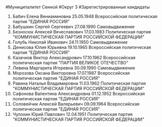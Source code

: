 #Муниципалитет
Сенной
#Округ
3
#Зарегистрированные кандидаты
1. Бабич Елена Вениаминовна 25.05.1948
Всероссийская политическая партия "ЕДИНАЯ РОССИЯ"
2. Бабушкин Сергей Сергеевич 27.08.1990
Самовыдвижение
3. Безносюк Алексей Вячеславович 17.03.1983
Политическая партия "КОММУНИСТИЧЕСКАЯ ПАРТИЯ РОССИЙСКОЙ ФЕДЕРАЦИИ"
4. Голубь Николай Иванович 24.11.1950
Самовыдвижение
5. Денисова Юлия Юрьевна 19.10.1965
Всероссийская политическая партия "ЕДИНАЯ РОССИЯ"
6. Казачков Виктор Александрович 17.10.1962
Всероссийская политическая партия "ПАРТИЯ ВЕЛИКОЕ ОТЕЧЕСТВО"
7. Левина Маргарита Игоревна 30.09.1990
Самовыдвижение
8. Морозова Оксана Викторовна 17.07.1987
Всероссийская политическая партия "ЕДИНАЯ РОССИЯ"
9. Равина Наталья Владимировна 11.03.1962
Политическая партия "КОММУНИСТИЧЕСКАЯ ПАРТИЯ РОССИЙСКОЙ ФЕДЕРАЦИИ"
10. Сафонова Валентина Александровна 01.12.1952
Всероссийская политическая партия "ЕДИНАЯ РОССИЯ"
11. Соловейчик Алексей Валерьевич 09.09.1964
Всероссийская политическая партия "ЕДИНАЯ РОССИЯ"
12. Чулохин Юрий Павлович 12.04.1951
Политическая партия "КОММУНИСТИЧЕСКАЯ ПАРТИЯ РОССИЙСКОЙ ФЕДЕРАЦИИ"
